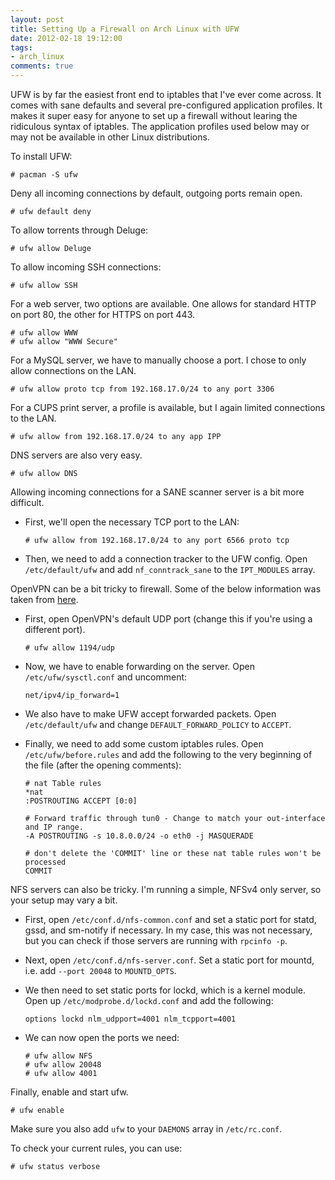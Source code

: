 ```yaml
---
layout: post
title: Setting Up a Firewall on Arch Linux with UFW
date: 2012-02-18 19:12:00
tags:
- arch_linux
comments: true
---
```


UFW is by far the easiest front end to iptables that I've ever come across. It comes with sane defaults and several pre-configured application profiles. It makes it super easy for anyone to set up a firewall without learing the ridiculous syntax of iptables. The application profiles used below may or may not be available in other Linux distributions.

To install UFW:

    # pacman -S ufw

Deny all incoming connections by default, outgoing ports remain open.

    # ufw default deny

To allow torrents through Deluge:

    # ufw allow Deluge

To allow incoming SSH connections:

    # ufw allow SSH

For a web server, two options are available. One allows for standard HTTP on port 80, the other for HTTPS on port 443.

    # ufw allow WWW
    # ufw allow "WWW Secure"

For a MySQL server, we have to manually choose a port. I chose to only allow connections on the LAN.

    # ufw allow proto tcp from 192.168.17.0/24 to any port 3306

For a CUPS print server, a profile is available, but I again limited connections to the LAN.

    # ufw allow from 192.168.17.0/24 to any app IPP

DNS servers are also very easy.

    # ufw allow DNS

Allowing incoming connections for a SANE scanner server is a bit more difficult.

*   First, we'll open the necessary TCP port to the LAN:

        # ufw allow from 192.168.17.0/24 to any port 6566 proto tcp

*   Then, we need to add a connection tracker to the UFW config. Open `/etc/default/ufw` and add `nf_conntrack_sane` to the `IPT_MODULES` array.

OpenVPN can be a bit tricky to firewall. Some of the below information was taken from [here](http://blog.philippklaus.de/2010/09/openvpn/).

*   First, open OpenVPN's default UDP port (change this if you're using a different port).

        # ufw allow 1194/udp

*   Now, we have to enable forwarding on the server. Open `/etc/ufw/sysctl.conf` and uncomment:

        net/ipv4/ip_forward=1

*   We also have to make UFW accept forwarded packets. Open `/etc/default/ufw` and change `DEFAULT_FORWARD_POLICY` to `ACCEPT`.

*   Finally, we need to add some custom iptables rules. Open `/etc/ufw/before.rules` and add the following to the very beginning of the file (after the opening comments):

        # nat Table rules
        *nat
        :POSTROUTING ACCEPT [0:0]

        # Forward traffic through tun0 - Change to match your out-interface and IP range.
        -A POSTROUTING -s 10.8.0.0/24 -o eth0 -j MASQUERADE

        # don't delete the 'COMMIT' line or these nat table rules won't be processed
        COMMIT

NFS servers can also be tricky. I'm running a simple, NFSv4 only server, so your setup may vary a bit.

*   First, open `/etc/conf.d/nfs-common.conf` and set a static port for statd, gssd, and sm-notify if necessary. In my case, this was not necessary, but you can check if those servers are running with `rpcinfo -p`.

*   Next, open `/etc/conf.d/nfs-server.conf`. Set a static port for mountd, i.e. add `--port 20048` to `MOUNTD_OPTS`.

*   We then need to set static ports for lockd, which is a kernel module. Open up `/etc/modprobe.d/lockd.conf` and add the following:

        options lockd nlm_udpport=4001 nlm_tcpport=4001

*   We can now open the ports we need:

        # ufw allow NFS
        # ufw allow 20048
        # ufw allow 4001

Finally, enable and start ufw.

    # ufw enable

Make sure you also add `ufw` to your `DAEMONS` array in `/etc/rc.conf`.

To check your current rules, you can use:

    # ufw status verbose
